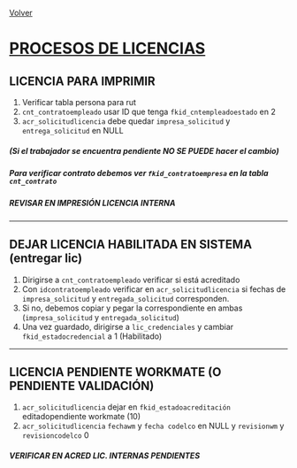 <link rel="stylesheet" type="text/css" href="styles.css">

[Volver](./index.md)

# <u>PROCESOS DE LICENCIAS</u>

## LICENCIA PARA IMPRIMIR

1. Verificar tabla persona para rut
2. `cnt_contratoempleado` usar ID que tenga `fkid_cntempleadoestado` en 2
3. `acr_solicitudlicencia` debe quedar `impresa_solicitud` y `entrega_solicitud` en NULL

##### (Si el trabajador se encuentra pendiente NO SE PUEDE hacer el cambio)
##### Para verificar contrato debemos ver `fkid_contratoempresa` en la tabla `cnt_contrato`
##### REVISAR EN IMPRESIÓN LICENCIA INTERNA

---

## DEJAR LICENCIA HABILITADA EN SISTEMA (entregar lic)

1. Dirigirse a `cnt_contratoempleado` verificar si está acreditado
2. Con `idcontratoempleado` verificar en `acr_solicitudlicencia` si fechas de `impresa_solicitud` y `entregada_solicitud` corresponden.
3. Si no, debemos copiar y pegar la correspondiente en ambas (`impresa_solicitud` y `entregada_solicitud`)
4. Una vez guardado, dirigirse a `lic_credenciales` y cambiar `fkid_estadocredencial` a 1 (Habilitado)

---

## LICENCIA PENDIENTE WORKMATE (O PENDIENTE VALIDACIÓN)

1. `acr_solicitudlicencia` dejar en `fkid_estadoacreditación` editadopendiente workmate (10)
2. `acr_solicitudlicencia` `fechawm` y `fecha codelco` en NULL y `revisionwm` y `revisioncodelco` 0

##### VERIFICAR EN ACRED LIC. INTERNAS PENDIENTES
